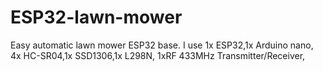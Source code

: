 # ESP32-lawn-mower
Easy automatic lawn mower ESP32 base. I use 1x ESP32,1x Arduino nano, 4x HC-SR04,1x SSD1306,1x  L298N, 1xRF 433MHz Transmitter/Receiver,

